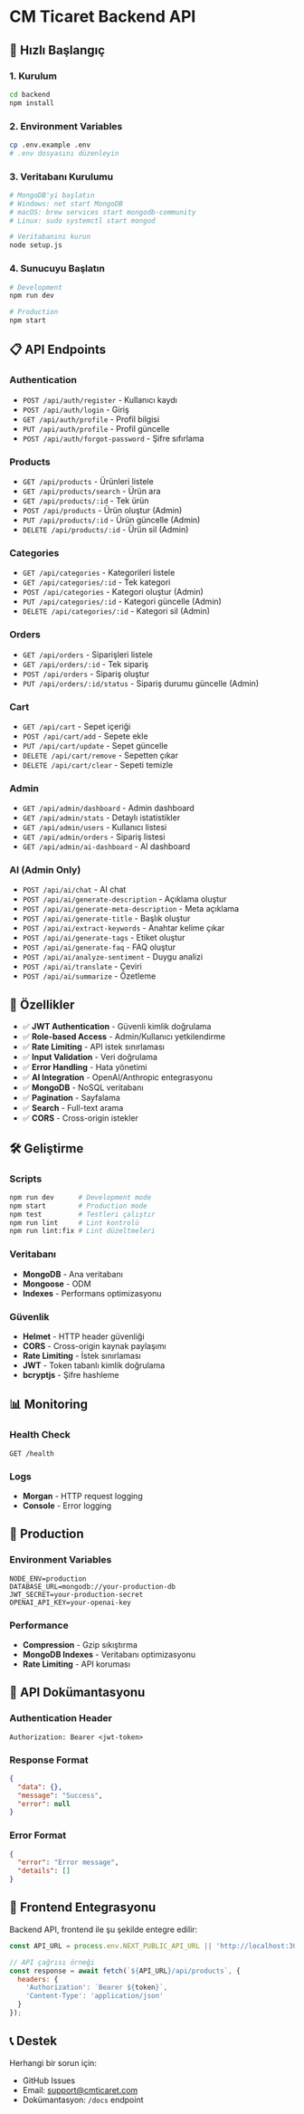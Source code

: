 # CM Ticaret Backend API

## 🚀 Hızlı Başlangıç

### 1. Kurulum
```bash
cd backend
npm install
```

### 2. Environment Variables
```bash
cp .env.example .env
# .env dosyasını düzenleyin
```

### 3. Veritabanı Kurulumu
```bash
# MongoDB'yi başlatın
# Windows: net start MongoDB
# macOS: brew services start mongodb-community
# Linux: sudo systemctl start mongod

# Veritabanını kurun
node setup.js
```

### 4. Sunucuyu Başlatın
```bash
# Development
npm run dev

# Production
npm start
```

## 📋 API Endpoints

### Authentication
- `POST /api/auth/register` - Kullanıcı kaydı
- `POST /api/auth/login` - Giriş
- `GET /api/auth/profile` - Profil bilgisi
- `PUT /api/auth/profile` - Profil güncelle
- `POST /api/auth/forgot-password` - Şifre sıfırlama

### Products
- `GET /api/products` - Ürünleri listele
- `GET /api/products/search` - Ürün ara
- `GET /api/products/:id` - Tek ürün
- `POST /api/products` - Ürün oluştur (Admin)
- `PUT /api/products/:id` - Ürün güncelle (Admin)
- `DELETE /api/products/:id` - Ürün sil (Admin)

### Categories
- `GET /api/categories` - Kategorileri listele
- `GET /api/categories/:id` - Tek kategori
- `POST /api/categories` - Kategori oluştur (Admin)
- `PUT /api/categories/:id` - Kategori güncelle (Admin)
- `DELETE /api/categories/:id` - Kategori sil (Admin)

### Orders
- `GET /api/orders` - Siparişleri listele
- `GET /api/orders/:id` - Tek sipariş
- `POST /api/orders` - Sipariş oluştur
- `PUT /api/orders/:id/status` - Sipariş durumu güncelle (Admin)

### Cart
- `GET /api/cart` - Sepet içeriği
- `POST /api/cart/add` - Sepete ekle
- `PUT /api/cart/update` - Sepet güncelle
- `DELETE /api/cart/remove` - Sepetten çıkar
- `DELETE /api/cart/clear` - Sepeti temizle

### Admin
- `GET /api/admin/dashboard` - Admin dashboard
- `GET /api/admin/stats` - Detaylı istatistikler
- `GET /api/admin/users` - Kullanıcı listesi
- `GET /api/admin/orders` - Sipariş listesi
- `GET /api/admin/ai-dashboard` - AI dashboard

### AI (Admin Only)
- `POST /api/ai/chat` - AI chat
- `POST /api/ai/generate-description` - Açıklama oluştur
- `POST /api/ai/generate-meta-description` - Meta açıklama
- `POST /api/ai/generate-title` - Başlık oluştur
- `POST /api/ai/extract-keywords` - Anahtar kelime çıkar
- `POST /api/ai/generate-tags` - Etiket oluştur
- `POST /api/ai/generate-faq` - FAQ oluştur
- `POST /api/ai/analyze-sentiment` - Duygu analizi
- `POST /api/ai/translate` - Çeviri
- `POST /api/ai/summarize` - Özetleme

## 🔧 Özellikler

- ✅ **JWT Authentication** - Güvenli kimlik doğrulama
- ✅ **Role-based Access** - Admin/Kullanıcı yetkilendirme
- ✅ **Rate Limiting** - API istek sınırlaması
- ✅ **Input Validation** - Veri doğrulama
- ✅ **Error Handling** - Hata yönetimi
- ✅ **AI Integration** - OpenAI/Anthropic entegrasyonu
- ✅ **MongoDB** - NoSQL veritabanı
- ✅ **Pagination** - Sayfalama
- ✅ **Search** - Full-text arama
- ✅ **CORS** - Cross-origin istekler

## 🛠️ Geliştirme

### Scripts
```bash
npm run dev      # Development mode
npm start        # Production mode
npm test         # Testleri çalıştır
npm run lint     # Lint kontrolü
npm run lint:fix # Lint düzeltmeleri
```

### Veritabanı
- **MongoDB** - Ana veritabanı
- **Mongoose** - ODM
- **Indexes** - Performans optimizasyonu

### Güvenlik
- **Helmet** - HTTP header güvenliği
- **CORS** - Cross-origin kaynak paylaşımı
- **Rate Limiting** - İstek sınırlaması
- **JWT** - Token tabanlı kimlik doğrulama
- **bcryptjs** - Şifre hashleme

## 📊 Monitoring

### Health Check
```
GET /health
```

### Logs
- **Morgan** - HTTP request logging
- **Console** - Error logging

## 🚀 Production

### Environment Variables
```env
NODE_ENV=production
DATABASE_URL=mongodb://your-production-db
JWT_SECRET=your-production-secret
OPENAI_API_KEY=your-openai-key
```

### Performance
- **Compression** - Gzip sıkıştırma
- **MongoDB Indexes** - Veritabanı optimizasyonu
- **Rate Limiting** - API koruması

## 📝 API Dokümantasyonu

### Authentication Header
```
Authorization: Bearer <jwt-token>
```

### Response Format
```json
{
  "data": {},
  "message": "Success",
  "error": null
}
```

### Error Format
```json
{
  "error": "Error message",
  "details": []
}
```

## 🔗 Frontend Entegrasyonu

Backend API, frontend ile şu şekilde entegre edilir:

```javascript
const API_URL = process.env.NEXT_PUBLIC_API_URL || 'http://localhost:3000';

// API çağrısı örneği
const response = await fetch(`${API_URL}/api/products`, {
  headers: {
    'Authorization': `Bearer ${token}`,
    'Content-Type': 'application/json'
  }
});
```

## 📞 Destek

Herhangi bir sorun için:
- GitHub Issues
- Email: support@cmticaret.com
- Dokümantasyon: `/docs` endpoint
